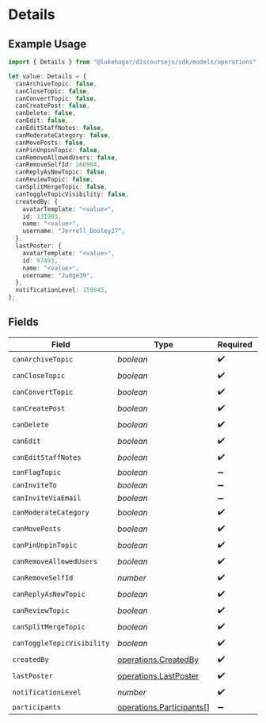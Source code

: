 # Details

## Example Usage

```typescript
import { Details } from "@lukehagar/discoursejs/sdk/models/operations";

let value: Details = {
  canArchiveTopic: false,
  canCloseTopic: false,
  canConvertTopic: false,
  canCreatePost: false,
  canDelete: false,
  canEdit: false,
  canEditStaffNotes: false,
  canModerateCategory: false,
  canMovePosts: false,
  canPinUnpinTopic: false,
  canRemoveAllowedUsers: false,
  canRemoveSelfId: 260904,
  canReplyAsNewTopic: false,
  canReviewTopic: false,
  canSplitMergeTopic: false,
  canToggleTopicVisibility: false,
  createdBy: {
    avatarTemplate: "<value>",
    id: 131903,
    name: "<value>",
    username: "Jerrell_Dooley27",
  },
  lastPoster: {
    avatarTemplate: "<value>",
    id: 97493,
    name: "<value>",
    username: "Judge39",
  },
  notificationLevel: 159845,
};
```

## Fields

| Field                                                                       | Type                                                                        | Required                                                                    | Description                                                                 |
| --------------------------------------------------------------------------- | --------------------------------------------------------------------------- | --------------------------------------------------------------------------- | --------------------------------------------------------------------------- |
| `canArchiveTopic`                                                           | *boolean*                                                                   | :heavy_check_mark:                                                          | N/A                                                                         |
| `canCloseTopic`                                                             | *boolean*                                                                   | :heavy_check_mark:                                                          | N/A                                                                         |
| `canConvertTopic`                                                           | *boolean*                                                                   | :heavy_check_mark:                                                          | N/A                                                                         |
| `canCreatePost`                                                             | *boolean*                                                                   | :heavy_check_mark:                                                          | N/A                                                                         |
| `canDelete`                                                                 | *boolean*                                                                   | :heavy_check_mark:                                                          | N/A                                                                         |
| `canEdit`                                                                   | *boolean*                                                                   | :heavy_check_mark:                                                          | N/A                                                                         |
| `canEditStaffNotes`                                                         | *boolean*                                                                   | :heavy_check_mark:                                                          | N/A                                                                         |
| `canFlagTopic`                                                              | *boolean*                                                                   | :heavy_minus_sign:                                                          | N/A                                                                         |
| `canInviteTo`                                                               | *boolean*                                                                   | :heavy_minus_sign:                                                          | N/A                                                                         |
| `canInviteViaEmail`                                                         | *boolean*                                                                   | :heavy_minus_sign:                                                          | N/A                                                                         |
| `canModerateCategory`                                                       | *boolean*                                                                   | :heavy_check_mark:                                                          | N/A                                                                         |
| `canMovePosts`                                                              | *boolean*                                                                   | :heavy_check_mark:                                                          | N/A                                                                         |
| `canPinUnpinTopic`                                                          | *boolean*                                                                   | :heavy_check_mark:                                                          | N/A                                                                         |
| `canRemoveAllowedUsers`                                                     | *boolean*                                                                   | :heavy_check_mark:                                                          | N/A                                                                         |
| `canRemoveSelfId`                                                           | *number*                                                                    | :heavy_check_mark:                                                          | N/A                                                                         |
| `canReplyAsNewTopic`                                                        | *boolean*                                                                   | :heavy_check_mark:                                                          | N/A                                                                         |
| `canReviewTopic`                                                            | *boolean*                                                                   | :heavy_check_mark:                                                          | N/A                                                                         |
| `canSplitMergeTopic`                                                        | *boolean*                                                                   | :heavy_check_mark:                                                          | N/A                                                                         |
| `canToggleTopicVisibility`                                                  | *boolean*                                                                   | :heavy_check_mark:                                                          | N/A                                                                         |
| `createdBy`                                                                 | [operations.CreatedBy](../../../sdk/models/operations/createdby.md)         | :heavy_check_mark:                                                          | N/A                                                                         |
| `lastPoster`                                                                | [operations.LastPoster](../../../sdk/models/operations/lastposter.md)       | :heavy_check_mark:                                                          | N/A                                                                         |
| `notificationLevel`                                                         | *number*                                                                    | :heavy_check_mark:                                                          | N/A                                                                         |
| `participants`                                                              | [operations.Participants](../../../sdk/models/operations/participants.md)[] | :heavy_minus_sign:                                                          | N/A                                                                         |